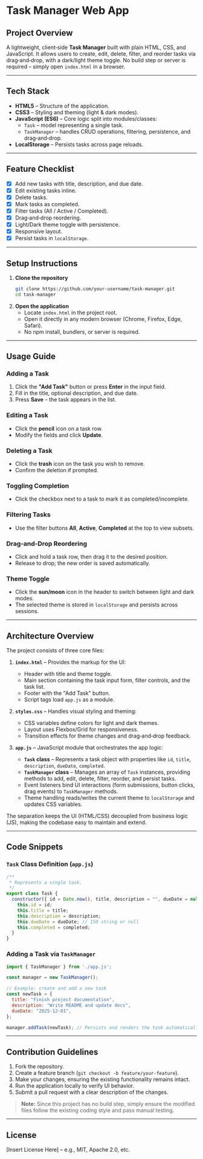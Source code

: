 # Task Manager Web App

## Project Overview

A lightweight, client‑side **Task Manager** built with plain HTML, CSS, and JavaScript. It allows users to create, edit, delete, filter, and reorder tasks via drag‑and‑drop, with a dark/light theme toggle. No build step or server is required – simply open `index.html` in a browser.

---

## Tech Stack

- **HTML5** – Structure of the application.
- **CSS3** – Styling and theming (light & dark modes).
- **JavaScript (ES6)** – Core logic split into modules/classes:
  - `Task` – model representing a single task.
  - `TaskManager` – handles CRUD operations, filtering, persistence, and drag‑and‑drop.
- **LocalStorage** – Persists tasks across page reloads.

---

## Feature Checklist

- [x] Add new tasks with title, description, and due date.
- [x] Edit existing tasks inline.
- [x] Delete tasks.
- [x] Mark tasks as completed.
- [x] Filter tasks (All / Active / Completed).
- [x] Drag‑and‑drop reordering.
- [x] Light/Dark theme toggle with persistence.
- [x] Responsive layout.
- [x] Persist tasks in `localStorage`.

---

## Setup Instructions

1. **Clone the repository**
   ```bash
   git clone https://github.com/your-username/task-manager.git
   cd task-manager
   ```
2. **Open the application**
   - Locate `index.html` in the project root.
   - Open it directly in any modern browser (Chrome, Firefox, Edge, Safari).
   - No npm install, bundlers, or server is required.

---

## Usage Guide

### Adding a Task
1. Click the **"Add Task"** button or press **Enter** in the input field.
2. Fill in the title, optional description, and due date.
3. Press **Save** – the task appears in the list.

### Editing a Task
- Click the **pencil** icon on a task row.
- Modify the fields and click **Update**.

### Deleting a Task
- Click the **trash** icon on the task you wish to remove.
- Confirm the deletion if prompted.

### Toggling Completion
- Click the checkbox next to a task to mark it as completed/incomplete.

### Filtering Tasks
- Use the filter buttons **All**, **Active**, **Completed** at the top to view subsets.

### Drag‑and‑Drop Reordering
- Click and hold a task row, then drag it to the desired position.
- Release to drop; the new order is saved automatically.

### Theme Toggle
- Click the **sun/moon** icon in the header to switch between light and dark modes.
- The selected theme is stored in `localStorage` and persists across sessions.

---

## Architecture Overview

The project consists of three core files:

1. **`index.html`** – Provides the markup for the UI:
   - Header with title and theme toggle.
   - Main section containing the task input form, filter controls, and the task list.
   - Footer with the "Add Task" button.
   - Script tags load `app.js` as a module.

2. **`styles.css`** – Handles visual styling and theming:
   - CSS variables define colors for light and dark themes.
   - Layout uses Flexbox/Grid for responsiveness.
   - Transition effects for theme changes and drag‑and‑drop feedback.

3. **`app.js`** – JavaScript module that orchestrates the app logic:
   - **`Task` class** – Represents a task object with properties like `id`, `title`, `description`, `dueDate`, `completed`.
   - **`TaskManager` class** – Manages an array of `Task` instances, providing methods to add, edit, delete, filter, reorder, and persist tasks.
   - Event listeners bind UI interactions (form submissions, button clicks, drag events) to `TaskManager` methods.
   - Theme handling reads/writes the current theme to `localStorage` and updates CSS variables.

The separation keeps the UI (HTML/CSS) decoupled from business logic (JS), making the codebase easy to maintain and extend.

---

## Code Snippets

### `Task` Class Definition (`app.js`)
```javascript
/**
 * Represents a single task.
 */
export class Task {
  constructor({ id = Date.now(), title, description = "", dueDate = null, completed = false }) {
    this.id = id;
    this.title = title;
    this.description = description;
    this.dueDate = dueDate; // ISO string or null
    this.completed = completed;
  }
}
```

### Adding a Task via `TaskManager`
```javascript
import { TaskManager } from './app.js';

const manager = new TaskManager();

// Example: create and add a new task
const newTask = {
  title: "Finish project documentation",
  description: "Write README and update docs",
  dueDate: "2025-12-01",
};

manager.addTask(newTask); // Persists and renders the task automatically
```

---

## Contribution Guidelines

1. Fork the repository.
2. Create a feature branch (`git checkout -b feature/your-feature`).
3. Make your changes, ensuring the existing functionality remains intact.
4. Run the application locally to verify UI behavior.
5. Submit a pull request with a clear description of the changes.

> **Note:** Since this project has no build step, simply ensure the modified files follow the existing coding style and pass manual testing.

---

## License

[Insert License Here] – e.g., MIT, Apache 2.0, etc.
